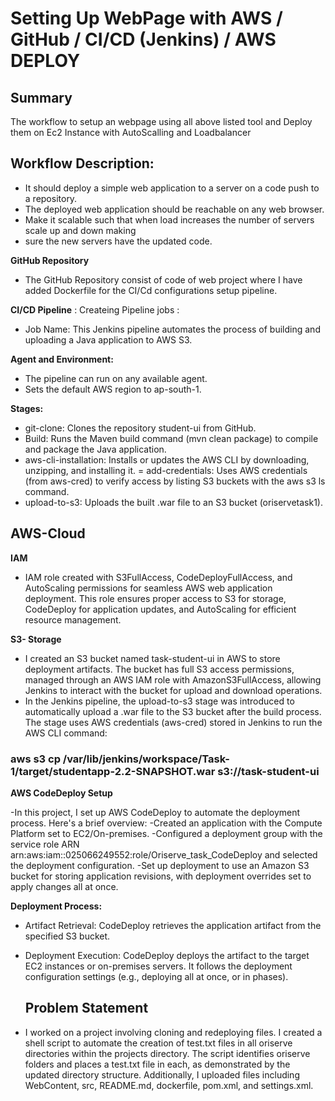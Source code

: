 # Setting Up WebPage with AWS / GitHub / CI/CD (Jenkins) / AWS DEPLOY

## Summary 
The workflow to setup an webpage using all above listed tool and Deploy them on Ec2 Instance with AutoScalling and Loadbalancer

## Workflow Description: 
- It should deploy a simple web application to a server on a code push to a repository.
- The deployed web application should be reachable on any web browser.
- Make it scalable such that when load increases the number of servers scale up and down making
- sure the new servers have the updated code.

**GitHub Repository**
- The GitHub Repository consist of code of web project where I have added Dockerfile  for the CI/Cd configurations setup pipeline. 

**CI/CD Pipeline** : Createing Pipeline jobs :  
- Job Name: This Jenkins pipeline automates the process of building and uploading a Java application to AWS S3.

**Agent and Environment:**
- The pipeline can run on any available agent.
- Sets the default AWS region to ap-south-1.

**Stages:**

- git-clone: Clones the repository student-ui from GitHub.
- Build: Runs the Maven build command (mvn clean package) to compile and package the Java application.
- aws-cli-installation: Installs or updates the AWS CLI by downloading, unzipping, and installing it.
= add-credentials: Uses AWS credentials (from aws-cred) to verify access by listing S3 buckets with the aws s3 ls command.
- upload-to-s3: Uploads the built .war file to an S3 bucket (oriservetask1).


## AWS-Cloud 

**IAM**
- IAM role created with S3FullAccess, CodeDeployFullAccess, and AutoScaling permissions for seamless AWS web application deployment. This role ensures proper access to S3 for storage, CodeDeploy for application updates, and AutoScaling for efficient resource management.

**S3- Storage** 
- I created an S3 bucket named task-student-ui in AWS to store deployment artifacts. The bucket has full S3 access permissions, managed through an AWS IAM role with AmazonS3FullAccess, allowing Jenkins to interact with the bucket for upload and download operations.
- In the Jenkins pipeline, the upload-to-s3 stage was introduced to automatically upload a .war file to the S3 bucket after the build process. The stage uses AWS credentials (aws-cred) stored in Jenkins to run the AWS CLI command:
### aws s3 cp /var/lib/jenkins/workspace/Task-1/target/studentapp-2.2-SNAPSHOT.war s3://task-student-ui

**AWS CodeDeploy Setup**

-In this project, I set up AWS CodeDeploy to automate the deployment process. Here's a brief overview:
-Created an application with the Compute Platform set to EC2/On-premises.
-Configured a deployment group with the service role ARN arn:aws:iam::025066249552:role/Oriserve_task_CodeDeploy and selected the deployment configuration.
-Set up deployment to use an Amazon S3 bucket for storing application revisions, with deployment overrides set to apply changes all at once.

**Deployment Process:**

- Artifact Retrieval: CodeDeploy retrieves the application artifact from the specified S3 bucket.
- Deployment Execution: CodeDeploy deploys the artifact to the target EC2 instances or on-premises servers. It follows the deployment configuration settings (e.g., deploying all at once, or in phases).

  ## Problem Statement

- I worked on a project involving cloning and redeploying files. I created a shell script to automate the creation of test.txt files in all oriserve directories within the projects directory. The script identifies oriserve folders and places a test.txt file in each, as demonstrated by the updated directory structure. Additionally, I uploaded files including WebContent, src, README.md, dockerfile, pom.xml, and settings.xml.








 
